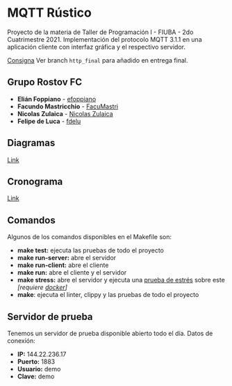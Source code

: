 # MQTT Rústico
Proyecto de la materia de Taller de Programación I - FIUBA - 2do Cuatrimestre 2021. Implementación del protocolo MQTT 3.1.1 en una aplicación cliente con interfaz gráfica y el respectivo servidor.

[Consigna](https://taller-1-fiuba-rust.github.io/proyecto/anteriores/21C2/proyecto.html)
Ver branch `http_final` para añadido en entrega final.

## Grupo Rostov FC
* **Elián Foppiano** - [efoppiano](https://github.com/efoppiano)
* **Facundo Mastricchio** - [FacuMastri](https://github.com/FacuMastri)
* **Nicolas Zulaica** - [Nicolas Zulaica](https://github.com/NicolasEzequielZulaicaRivera)
* **Felipe de Luca** - [fdelu](https://github.com/fdelu)

## Diagramas
[Link](
https://lucid.app/lucidchart/b9cc7a8b-a714-40ad-854d-b28e92b47682/edit?viewport_loc=3032%2C1339%2C2228%2C1088%2C0_0&invitationId=inv_8b4f792e-af0e-4608-80dc-d48d471b345a)

## Cronograma
[Link](
https://docs.google.com/spreadsheets/d/1GwXE0hzUsEQD60ySIDfA1ykUeKGzx8qoUHdrjYiS6MI/edit#gid=0)

## Comandos
Algunos de los comandos disponibles en el Makefile son:
* **make test:** ejecuta las pruebas de todo el proyecto
* **make run-server:** abre el servidor
* **make run-client:** abre el cliente
* **make run:** abre el cliente y el servidor
* **make stress:** abre el servidor y ejecuta una [prueba de estrés](https://github.com/inovex/mqtt-stresser) sobre este *[requiere [docker](https://www.docker.com/)]*
* **make**: ejecuta el linter, clippy y las pruebas de todo el proyecto

## Servidor de prueba
Tenemos un servidor de prueba disponible abierto todo el día.
Datos de conexión:
* **IP:** 144.22.236.17
* **Puerto:** 1883
* **Usuario:** demo
* **Clave:** demo
